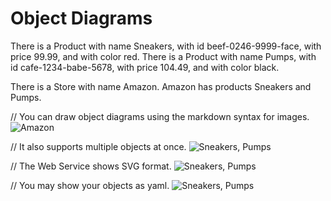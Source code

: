 # Object Diagrams

There is a Product with name Sneakers, with id beef-0246-9999-face, with price 99.99, and with color red.
There is a Product with name Pumps, with id cafe-1234-babe-5678, with price 104.49, and with color black.

There is a Store with name Amazon.
Amazon has products Sneakers and Pumps.

// You can draw object diagrams using the markdown syntax for images.
![Amazon](images/amazon.png)

// It also supports multiple objects at once.
![Sneakers, Pumps](images/products.png)

// The Web Service shows SVG format.
![Sneakers, Pumps](images/products.svg)

// You may show your objects as yaml.
![Sneakers, Pumps](images/products.yaml)
